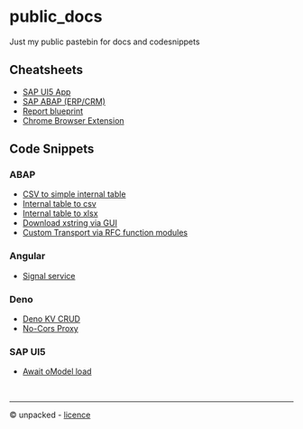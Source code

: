 # public_docs
Just my public pastebin for docs and codesnippets

## Cheatsheets

- [SAP UI5 App](./cheatsheets/sapui5_cheatsheet.md)
- [SAP ABAP (ERP/CRM)](./cheatsheets/abap_cheatsheet.md)
- [Report blueprint](./cheatsheets/abap_report_cheatsheet.md)
- [Chrome Browser Extension](./cheatsheets/chrome_browser_extension_cheatsheet.md)

## Code Snippets
### ABAP
- [CSV to simple internal table](./snippets/abap/csvtoitabsimple.md)
- [Internal table to csv](./snippets/abap/itabtocsvxstring.md)
- [Internal table to xlsx](./snippets/abap/itabtoxlsxxstring.md)
- [Download xstring via GUI](./snippets/abap/xstringdownload.md)
- [Custom Transport via RFC function modules](./snippets/abap/transportviarfc.md)

### Angular
- [Signal service](./snippets/angular/signalservice.md)

### Deno
- [Deno KV CRUD](./snippets/deno/deno_kv_crud_cli_example.md)
- [No-Cors Proxy](./snippets/deno/no-cors.md)

### SAP UI5
- [Await oModel load](./snippets/sap_ui5/await_load_oModel.md)

<br>

---
© unpacked - [licence](../../LICENSE)